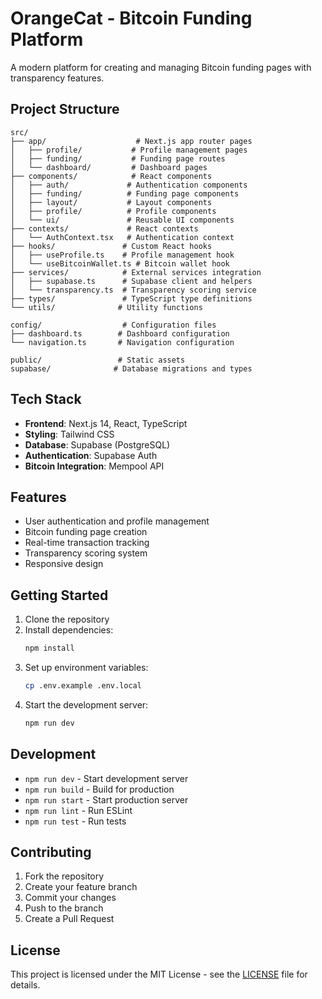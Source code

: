 # OrangeCat - Bitcoin Funding Platform

A modern platform for creating and managing Bitcoin funding pages with transparency features.

## Project Structure

```
src/
├── app/                    # Next.js app router pages
│   ├── profile/           # Profile management pages
│   ├── funding/           # Funding page routes
│   └── dashboard/         # Dashboard pages
├── components/            # React components
│   ├── auth/             # Authentication components
│   ├── funding/          # Funding page components
│   ├── layout/           # Layout components
│   ├── profile/          # Profile components
│   └── ui/               # Reusable UI components
├── contexts/             # React contexts
│   └── AuthContext.tsx   # Authentication context
├── hooks/               # Custom React hooks
│   ├── useProfile.ts    # Profile management hook
│   └── useBitcoinWallet.ts # Bitcoin wallet hook
├── services/            # External services integration
│   ├── supabase.ts      # Supabase client and helpers
│   └── transparency.ts  # Transparency scoring service
├── types/               # TypeScript type definitions
└── utils/              # Utility functions

config/                  # Configuration files
├── dashboard.ts        # Dashboard configuration
└── navigation.ts       # Navigation configuration

public/                 # Static assets
supabase/              # Database migrations and types
```

## Tech Stack

- **Frontend**: Next.js 14, React, TypeScript
- **Styling**: Tailwind CSS
- **Database**: Supabase (PostgreSQL)
- **Authentication**: Supabase Auth
- **Bitcoin Integration**: Mempool API

## Features

- User authentication and profile management
- Bitcoin funding page creation
- Real-time transaction tracking
- Transparency scoring system
- Responsive design

## Getting Started

1. Clone the repository
2. Install dependencies:
   ```bash
   npm install
   ```
3. Set up environment variables:
   ```bash
   cp .env.example .env.local
   ```
4. Start the development server:
   ```bash
   npm run dev
   ```

## Development

- `npm run dev` - Start development server
- `npm run build` - Build for production
- `npm run start` - Start production server
- `npm run lint` - Run ESLint
- `npm run test` - Run tests

## Contributing

1. Fork the repository
2. Create your feature branch
3. Commit your changes
4. Push to the branch
5. Create a Pull Request

## License

This project is licensed under the MIT License - see the [LICENSE](LICENSE) file for details.
